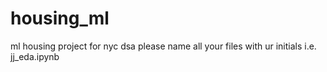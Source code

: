 # housing_ml

ml housing project for nyc dsa
please name all your files with ur initials i.e. jj_eda.ipynb
